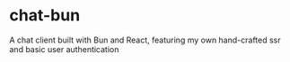 # chat-bun

A chat client built with Bun and React, featuring my own hand-crafted ssr and basic user authentication

